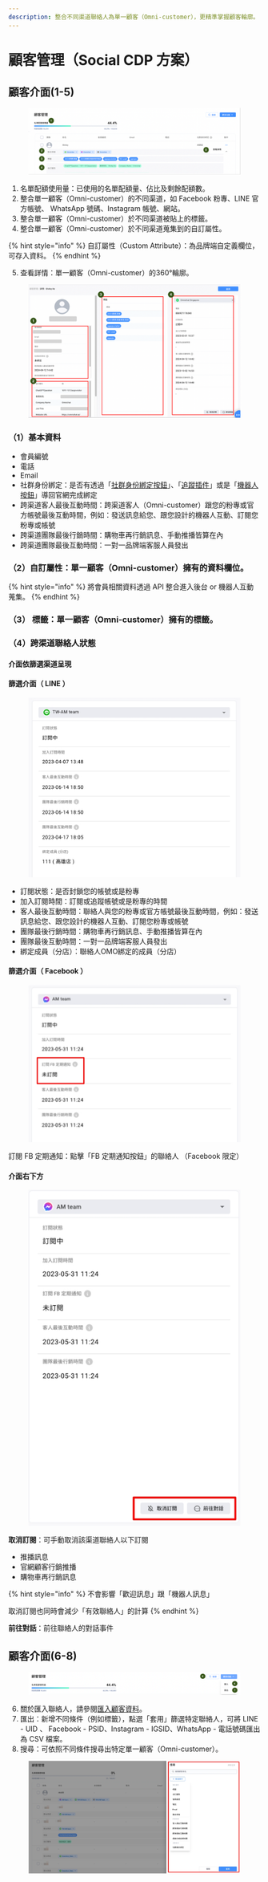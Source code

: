 ```yaml
---
description: 整合不同渠道聯絡人為單一顧客（Omni-customer），更精準掌握顧客輪廓。
---
```


# 顧客管理（Social CDP 方案）

## 顧客介面(1-5)

<figure><img src="../../.gitbook/assets/image (374).png" alt=""><figcaption></figcaption></figure>

1. 名單配額使用量：已使用的名單配額量、佔比及剩餘配額數。
2. 整合單一顧客（Omni-customer）的不同渠道，如 Facebook 粉專、LINE 官方帳號、 WhatsApp 號碼、Instagram 帳號、網站。
3. 整合單一顧客（Omni-customer）於不同渠道被貼上的標籤。
4. 整合單一顧客（Omni-customer）於不同渠道蒐集到的自訂屬性。

{% hint style="info" %}
自訂屬性（Custom Attribute）：為品牌端自定義欄位，可存入資料。
{% endhint %}

5. 查看詳情：單一顧客（Omni-customer）的360°輪廓。

<figure><img src="../../.gitbook/assets/image (376).png" alt=""><figcaption></figcaption></figure>

### （1）基本資料

* 會員編號
* 電話
* Email
* 社群身份綁定：是否有透過「[社群身份綁定按鈕](https://docs.omnichat.ai/features/social-subscriber-integration)」、「[追蹤插件](https://docs.omnichat.ai/features/gou-wu-che-zai-hang-xiao-jia-gou-gong-neng/she-ding-gou-wu-che-zhui-zong-an-niu#she-ding-zhui-zong-an-niu)」或是「[機器人按鈕](https://docs.omnichat.ai/features/marketing/chatbot-builder/ji-qi-ren-bang-ding-zhan-wai-bang-ding)」導回官網完成綁定
* 跨渠道客人最後互動時間：跨渠道客人（Omni-customer）跟您的粉專或官方帳號最後互動時間，例如：發送訊息給您、跟您設計的機器人互動、訂閱您粉專或帳號
* 跨渠道團隊最後行銷時間：購物車再行銷訊息、手動推播皆算在內
* 跨渠道團隊最後互動時間：一對一品牌端客服人員發出

### （2）自訂屬性：單一顧客（Omni-customer）擁有的資料欄位。

{% hint style="info" %}
將會員相關資料透過 API 整合進入後台 or 機器人互動蒐集。
{% endhint %}

### （3） 標籤：單一顧客（Omni-customer）擁有的標籤。

### （4）跨渠道聯絡人狀態

#### **介面依篩選渠道呈現**

#### **篩選介面（ LINE ）**

<div align="left"><figure><img src="../../.gitbook/assets/6.jpg" alt=""><figcaption></figcaption></figure></div>

* 訂閱狀態：是否封鎖您的帳號或是粉專&#x20;
* 加入訂閱時間：訂閱或追蹤帳號或是粉專的時間&#x20;
* 客人最後互動時間：聯絡人與您的粉專或官方帳號最後互動時間，例如：發送訊息給您、跟您設計的機器人互動、訂閱您粉專或帳號&#x20;
* 團隊最後行銷時間：購物車再行銷訊息、手動推播皆算在內&#x20;
* 團隊最後互動時間：一對一品牌端客服人員發出&#x20;
* 綁定成員（分店）：聯絡人OMO綁定的成員（分店）

#### **篩選介面（ Facebook ）**&#x20;

<div align="left"><figure><img src="../../.gitbook/assets/8.jpg" alt="" width="563"><figcaption></figcaption></figure></div>

訂閱 FB 定期通知：點擊「FB 定期通知按鈕」的聯絡人 （Facebook 限定）

#### 介面右下方

<div align="left"><figure><img src="../../.gitbook/assets/15.jpg" alt="" width="440"><figcaption></figcaption></figure></div>

**取消訂閱**：可手動取消該渠道聯絡人以下訂閱

* 推播訊息&#x20;
* 官網顧客行銷推播&#x20;
* 購物車再行銷訊息

{% hint style="info" %}
不會影響「歡迎訊息」跟「機器人訊息」

取消訂閱也同時會減少「有效聯絡人」的計算
{% endhint %}

**前往對話**：前往聯絡人的對話事件

## 顧客介面(6-8)

<figure><img src="../../.gitbook/assets/image (377).png" alt=""><figcaption></figcaption></figure>

6. 關於匯入聯絡人，請參閱[匯入顧客資料](https://docs.omnichat.ai/features/she-qun-ke-hu-zi-liao-ping-tai/hui-ru-gu-ke-zi-liao)。
7. 匯出：新增不同條件（例如標籤），點選「套用」篩選特定聯絡人，可將 LINE - UID 、 Facebook - PSID、Instagram - IGSID、WhatsApp - 電話號碼匯出為 CSV 檔案。
8. 搜尋：可依照不同條件搜尋出特定單一顧客（Omni-customer）。

<figure><img src="../../.gitbook/assets/1687359350563 (2).jpg" alt=""><figcaption></figcaption></figure>

